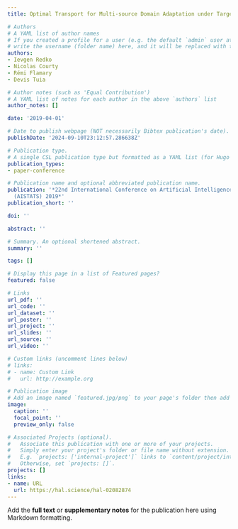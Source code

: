 ```yaml
---
title: Optimal Transport for Multi-source Domain Adaptation under Target Shift

# Authors
# A YAML list of author names
# If you created a profile for a user (e.g. the default `admin` user at `content/authors/admin/`), 
# write the username (folder name) here, and it will be replaced with their full name and linked to their profile.
authors:
- Ievgen Redko
- Nicolas Courty
- Rémi Flamary
- Devis Tuia

# Author notes (such as 'Equal Contribution')
# A YAML list of notes for each author in the above `authors` list
author_notes: []

date: '2019-04-01'

# Date to publish webpage (NOT necessarily Bibtex publication's date).
publishDate: '2024-09-10T23:12:57.286638Z'

# Publication type.
# A single CSL publication type but formatted as a YAML list (for Hugo requirements).
publication_types:
- paper-conference

# Publication name and optional abbreviated publication name.
publication: '*22nd International Conference on Artificial Intelligence and Statistics
  (AISTATS) 2019*'
publication_short: ''

doi: ''

abstract: ''

# Summary. An optional shortened abstract.
summary: ''

tags: []

# Display this page in a list of Featured pages?
featured: false

# Links
url_pdf: ''
url_code: ''
url_dataset: ''
url_poster: ''
url_project: ''
url_slides: ''
url_source: ''
url_video: ''

# Custom links (uncomment lines below)
# links:
# - name: Custom Link
#   url: http://example.org

# Publication image
# Add an image named `featured.jpg/png` to your page's folder then add a caption below.
image:
  caption: ''
  focal_point: ''
  preview_only: false

# Associated Projects (optional).
#   Associate this publication with one or more of your projects.
#   Simply enter your project's folder or file name without extension.
#   E.g. `projects: ['internal-project']` links to `content/project/internal-project/index.md`.
#   Otherwise, set `projects: []`.
projects: []
links:
- name: URL
  url: https://hal.science/hal-02082874
---
```


Add the **full text** or **supplementary notes** for the publication here using Markdown formatting.
